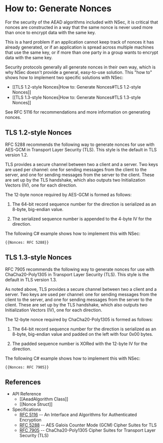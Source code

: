 # How to: Generate Nonces

For the security of the AEAD algorithms included with NSec, it is critical that
nonces are constructed in a way that the same nonce is never used more than once
to encrypt data with the same key. 

This is a hard problem if an application cannot keep track of nonces it has
already generated, or if an application is spread across multiple machines that
use the same key, or if more than one party in a group wants to encrypt data
with the same key.

Security protocols generally all generate nonces in their own way, which is why
NSec doesn't provide a general, easy-to-use solution. This "how to" shows how to
implement two specific solutions with NSec:

* [[TLS 1.2-style Nonces|How to: Generate Nonces#TLS 1.2-style Nonces]]
* [[TLS 1.3-style Nonces|How to: Generate Nonces#TLS 1.3-style Nonces]]

See RFC 5116 for recommendations and more information on generating nonces.


## TLS 1.2-style Nonces

RFC 5288 recommends the following way to generate nonces for use with AES-GCM in
Transport Layer Security (TLS). This style is the default in TLS version 1.2.

TLS provides a secure channel between two a client and a server. Two keys are
used per channel: one for sending messages from the client to the server, and
one for sending messages from the server to the client. These are set up by the
TLS handshake, which also outputs two Initialization Vectors (IV), one for each
direction.

The 12-byte nonce required by AES-GCM is formed as follows:

1. The 64-bit record sequence number for the direction is serialized as an
   8-byte, big-endian value.

2. The serialized sequence number is appended to the 4-byte IV for the
   direction.

The following C# example shows how to implement this with NSec:

    {{Nonces: RFC 5288}}


## TLS 1.3-style Nonces

RFC 7905 recommends the following way to generate nonces for use with
ChaCha20-Poly1305 in Transport Layer Security (TLS). This style is the default
in TLS version 1.3.

As noted above, TLS provides a secure channel between two a client and a server.
Two keys are used per channel: one for sending messages from the client to the
server, and one for sending messages from the server to the client. These are
set up by the TLS handshake, which also outputs two Initialization Vectors (IV),
one for each direction.

The 12-byte nonce required by ChaCha20-Poly1305 is formed as follows:

1. The 64-bit record sequence number for the direction is serialized as an
   8-byte, big-endian value and padded on the left with four 0x00 bytes.

2. The padded sequence number is XORed with the 12-byte IV for the direction.

The following C# example shows how to implement this with NSec:

    {{Nonces: RFC 7905}}


## References

* API Reference
    * [[AeadAlgorithm Class]]
    * [[Nonce Struct]]
* Specifications
    * [RFC 5116](https://tools.ietf.org/html/rfc5116) -- An Interface and Algorithms for Authenticated Encryption
    * [RFC 5288](https://tools.ietf.org/html/rfc5288) -- AES Galois Counter Mode (GCM) Cipher Suites for TLS
    * [RFC 7905](https://tools.ietf.org/html/rfc7905) -- ChaCha20-Poly1305 Cipher Suites for Transport Layer Security (TLS)
